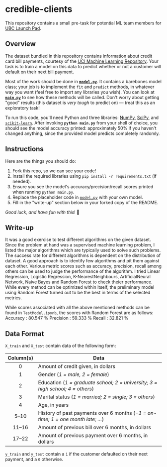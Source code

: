 # credible-clients

This repository contains a small pre-task for potential ML team
members for [UBC Launch Pad](https://www.ubclaunchpad.com).


## Overview

The dataset bundled in this repository contains information about credit card
bill payments, courtesy of the [UCI Machine Learning Repository][UCI]. Your task
is to train a model on this data to predict whether or not a customer will default
on their next bill payment.

Most of the work should be done in [**`model.py`**](model.py). It contains a
barebones model class; your job is to implement the `fit` and `predict` methods,
in whatever way you want (feel free to import any libraries you wish). You can
look at [**`main.py`**](main.py) to see how these methods will be called. Don't
worry about getting "good" results (this dataset is _very tough_ to predict on)
— treat this as an exploratory task!

To run this code, you'll need Python and three libraries: [NumPy], [SciPy],
and [`scikit-learn`]. After invoking **`python main.py`** from your shell of
choice, you should see the model accuracy printed: approximately 50% if you
haven't changed anything, since the provided model predicts completely randomly.

## Instructions

Here are the things you should do:

1. Fork this repo, so we can see your code!
2. Install the required libraries using `pip install -r requirements.txt` (if needed).
3. Ensure you see the model's accuracy/precision/recall scores printed when running `python main.py`.
4. Replace the placeholder code in [`model.py`](model.py) with your own model.
5. Fill in the "write-up" section below in your forked copy of the README.

_Good luck, and have fun with this_! :rocket:


## Write-up

It was a good exercise to test different algorithms on the given dataset. Since the problem at hand was a supervised machine learning problem,
I listed the major algorithms which are typically used to solve such problems. The success rate for different algorithms is
dependent on the distribution of dataset. A good approach is to identify few algorithms and pit them against each other. Various metric scores
such as accuracy, precision, recall among others can be used to judge the performance of the algorithm. I tried Linear Regression, Logistic Regression,
K-NearestNeighbours, ArtificialNeural Network, Naive Bayes and Random Forest to check theier performance. While every method can be optimized within itself,
the preliminary model using Random Forest turned out to be the best in terms of the selected metrics.

While scores associated with all the above mentioned methods can be found in ``TestModel.ipynb``, the scores with Random Forest are as follows:
Accuracy : 80.547 %
Precision : 59.333 %
Recall : 32.821 %


## Data Format

`X_train` and `X_test` contain data of the following form:

| Column(s) | Data |
| :-------: | ---- |
| 0         | Amount of credit given, in dollars |
| 1         | Gender (_1 = male, 2 = female_) |
| 2         | Education (_1 = graduate school; 2 = university; 3 = high school; 4 = others_) |
| 3         | Marital status (_1 = married; 2 = single; 3 = others_) |
| 4         | Age, in years |
| 5–10      | History of past payments over 6 months (_-1 = on-time; 1 = one month late; …_) |
| 11–16     | Amount of previous bill over 6 months, in dollars |
| 17–22     | Amount of previous payment over 6 months, in dollars |

`y_train` and `y_test` contain a `1` if the customer defaulted on their next
payment, and a `0` otherwise.


[UCI]: https://archive.ics.uci.edu/ml/datasets/default+of+credit+card+clients
[NumPy]: http://www.numpy.org
[SciPy]: https://www.scipy.org
[`scikit-learn`]: http://scikit-learn.org
